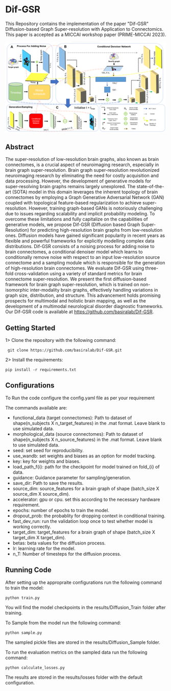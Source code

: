 # Dif-GSR

This Repository contains the implementation of the paper "Dif-GSR" Diffusion-based Graph Super-resolution with
Application to Connectomics. This paper is accepted as a MICCAI workshop paper (PRIME-MICCAI 2023).

![Screenshot](model.png)


## Abstract

The super-resolution of low-resolution brain graphs, also known as
brain connectomes, is a crucial aspect of neuroimaging research, especially in
brain graph super-resolution. Brain graph super-resolution revolutionized neuroimaging
research by eliminating the need for costly acquisition and data processing.
However, the development of generative models for super-resolving brain
graphs remains largely unexplored. The state-of-the-art (SOTA) model in this domain
leverages the inherent topology of brain connectomes by employing a Graph
Generative Adversarial Network (GAN) coupled with topological feature-based
regularization to achieve super-resolution. However, training graph-based GANs
is notoriously challenging due to issues regarding scalability and implicit probability
modeling. To overcome these limitations and fully capitalize on the capabilities
of generative models, we propose Dif-GSR (Diffusion based Graph Super-
Resolution) for predicting high-resolution brain graphs from low-resolution ones.
Diffusion models have gained significant popularity in recent years as flexible
and powerful frameworks for explicitly modelling complex data distributions.
Dif-GSR consists of a noising process for adding noise to brain connectomes, a
conditional denoiser model which learns to conditionally remove noise with respect
to an input low-resolution source connectome and a sampling module which
is responsible for the generation of high-resolution brain connectomes. We evaluate
Dif-GSR using three-fold cross-validation using a variety of standard metrics
for brain connectome super-resolution. We present the first diffusion-based
framework for brain graph super-resolution, which is trained on non-isomorphic
inter-modality brain graphs, effectively handling variations in graph size, distribution,
and structure. This advancement holds promising prospects for multimodal
and holistic brain mapping, as well as the development of a multimodal
neurological disorder diagnostic frameworks. Our Dif-GSR code is available at
https://github.com/basiralab/Dif-GSR.

## Getting Started

1> Clone the repository with the following command:

```
 git clone https://github.com/basiralab/Dif-GSR.git
```

2> Install the requirements:

```
pip install -r requirements.txt
```

## Configurations

To Run the code configure the config.yaml file as per your requirement

The commands available are:

* functional_data (target connectomes): Path to dataset of shape(n_subjects X n_target_features) in the .mat format. Leave blank to use simulated data.
* morphological_data (source connectomes): Path to dataset of shape(n_subjects X n_source_features) in the .mat format. Leave blank to use simulated data.
* seed: set seed for reproducibility.
* use_wandb: set weights and biases as an option for model tracking.
* key: key for weights and biases.
* load_path_f{i}: path for the checkpoint for model trained on fold_{i} of data.
* guidance: Guidance parameter for sampling/generation.
* save_dir: Path to save the results.
* source_dim: source_features for a brain graph of shape (batch_size X source_dim X source_dim).
* accelerator: gpu or cpu. set this according to the necessary hardware requirement.
* epochs: number of epochs to train the model.
* dropout_prob: the probablity for dropping context in conditional training.
* fast_dev_run: run the validation loop once to test whether model is working correctly.
* target_dim: target_features for a brain graph of shape (batch_size X target_dim X target_dim).
* betas: beta values for the diffusion process.
* lr: learning rate for the model.
* n_T: Number of timesteps for the diffusion process.

## Running Code
After setting up the appropraite configurations run the following command to train the model:

```
python train.py
```

You will find the model checkpoints in the results/Diffusion_Train folder after training.

To Sample from the model run the following command:

```
python sample.py
```

The sampled pickle files are stored in the results/Diffusion_Sample folder.

To run the evaluation metrics on the sampled data run the following command:

```
python calculate_losses.py
```

The results are stored in the results/losses folder with the default configuration.

